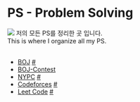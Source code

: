 # PS - Problem Solving
<img src="https://img.shields.io/badge/Python-3776AB?style=flat&logo=Python&logoColor=white"/>
저의 모든 PS를 정리한 곳 입니다. <br>
This is where I organize all my PS.
<br><br>

- <a href='https://github.com/DM-09/BaekjoonCode'>BOJ</a> <a href='https://www.acmicpc.net/'>#</a>
- <a href='https://github.com/happydm09/Baekjoon-Contest'>BOJ-Contest</a>
- <a href='https://github.com/happydm09/PS/tree/main/NYPC'>NYPC</a> <a href='https://nypc.github.io/'>#</a>
- <a href='https://github.com/happydm09/PS/tree/main/Codeforces'>Codeforces</a> <a href='https://codeforces.com'>#</a>
- <a href='https://github.com/happydm09/PS/tree/main/LeetCode'>Leet Code</a> <a href='https://leetcode.com/'>#</a> 
